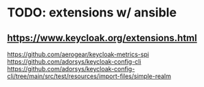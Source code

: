 # TODO: extensions w/ ansible

## https://www.keycloak.org/extensions.html
https://github.com/aerogear/keycloak-metrics-spi
https://github.com/adorsys/keycloak-config-cli
https://github.com/adorsys/keycloak-config-cli/tree/main/src/test/resources/import-files/simple-realm
